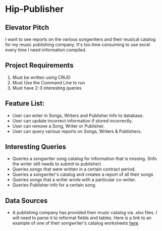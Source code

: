 Hip-Publisher
=============

## Elevator Pitch
I want to see reports on the various songwriters and their musical catalog for my music publishing company.  It's too time consuming to use excel every time I need information compiled.

## Project Requirements

1. Must be written using CRUD
2. Must Use the Command Line to run
3. Must have 2-3 interesting queries


## Feature List:

- User can enter in Songs, Writers and Publisher Info to database.
- User can update incorrect information if stored incorrectly.
- User can remove a Song, Writer or Publisher.
- User can query various reports on Songs, Writers & Publishers.


## Interesting Queries

- Queries a songwriter song catalog for information that is missing. (Info the writer still needs to submit to publisher)
- Queries songs that were written in a certain contract period.
- Queries a songwriter's catalog and creates a report of all their songs
- Queries songs that a writer wrote with a particular co-writer.
- Queries Publisher info for a certain song.


## Data Sources

- A publishing company has provided their music catalog via .xlsx files. I will need to parse it to reformat fields and tables. Here is a link to an example of one of their songwriter's catalog worksheets [here](https://github.com/rawerner/Hip-Publisher/tree/master/data)
